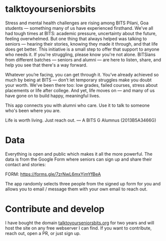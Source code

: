 # talktoyourseniorsbits

Stress and mental health challenges are rising among BITS Pilani, Goa students 
— something many of us have experienced firsthand. We've all had tough times at 
BITS: academic pressure, uncertainty about the future, feeling overwhelmed. But 
one thing that always helped was talking to seniors — hearing their stories, 
knowing they made it through, and that life does get better. This initiative is 
a small step to offer that support to anyone who needs it. If you're struggling,
please know you're not alone. BITSians from different batches — seniors and 
alumni — are here to listen, share, and help you see that there's a way forward.

Whatever you’re facing, you can get through it. You’ve already achieved so much
by being at BITS — don’t let temporary struggles make you doubt your worth. 
We’ve been there too: low grades, failed courses, stress about placements or life
after college. And yet, life moves on — and many of us have gone on to build 
happy, meaningful lives.

This app connects you with alumni who care. Use it to talk to someone who's been
where you are.

Life is worth living. Just reach out.
— A BITS G Alumnus (2013B5A3466G)

# Data

Everything is open and public which makes it all the more powerful. The data is
from the Google Form where seniors can sign up and share their contact and
stories:

FORM: https://forms.gle/7zrNwL6mxYjmYfBeA

The app randomly selects three people from the signed up form for you and allows
you to email / message them with your own email to reach out.

# Contribute and develop

I have bought the domain [talktoyourseniorsbits.org](talktoyourseniorsbits.org)
for two years and will host the site on any free webserver I can find. If you 
want to contribute, reach out, open a PR, or just sign up.
